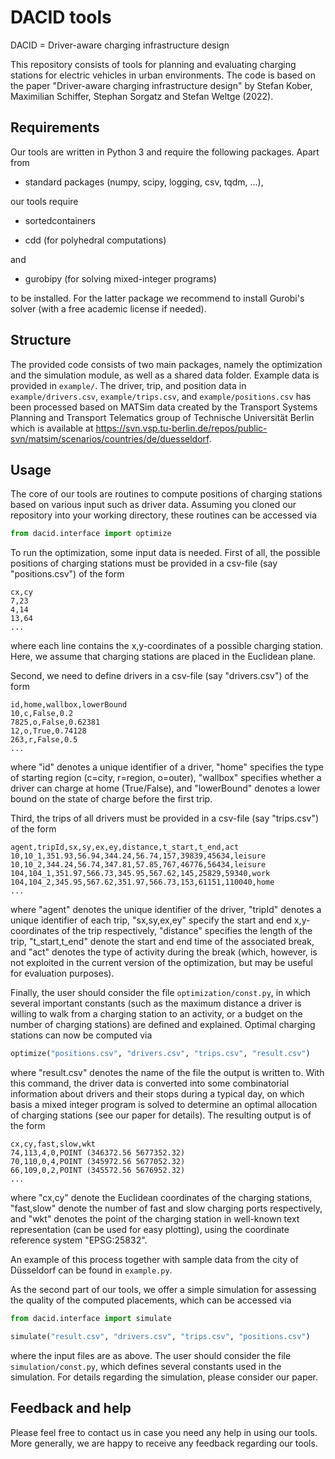 # DACID tools
DACID = Driver-aware charging infrastructure design

This repository consists of tools for planning and evaluating charging stations for electric vehicles in urban environments.
The code is based on the paper "Driver-aware charging infrastructure design" by Stefan Kober, Maximilian Schiffer, Stephan Sorgatz and Stefan Weltge (2022).

## Requirements
Our tools are written in Python 3 and require the following packages.
Apart from

- standard packages (numpy, scipy, logging, csv, tqdm, ...),

our tools require 

- sortedcontainers

- cdd (for polyhedral computations)

and

- gurobipy (for solving mixed-integer programs)

to be installed.
For the latter package we recommend to install Gurobi's solver (with a free academic license if needed).

## Structure
The provided code consists of two main packages, namely the optimization and the simulation module, as well as a shared data folder.
Example data is provided in `example/`.
The driver, trip, and position data in `example/drivers.csv`, `example/trips.csv`, and `example/positions.csv` has been processed based on MATSim data created by the Transport Systems Planning and Transport Telematics group of Technische Universität Berlin which is available at https://svn.vsp.tu-berlin.de/repos/public-svn/matsim/scenarios/countries/de/duesseldorf.

## Usage
The core of our tools are routines to compute positions of charging stations based on various input such as driver data.
Assuming you cloned our repository into your working directory, these routines can be accessed via

```python
from dacid.interface import optimize
```

To run the optimization, some input data is needed. 
First of all, the possible positions of charging stations must be provided in a csv-file (say "positions.csv") of the form 

```csv
cx,cy
7,23
4,14
13,64
...
```

where each line contains the x,y-coordinates of a possible charging station.
Here, we assume that charging stations are placed in the Euclidean plane.

Second, we need to define drivers in a csv-file (say "drivers.csv") of the form 

```csv
id,home,wallbox,lowerBound
10,c,False,0.2
7825,o,False,0.62381
12,o,True,0.74128
263,r,False,0.5
...
```

where "id" denotes a unique identifier of a driver, "home" specifies the type of starting region (c=city, r=region, o=outer), "wallbox" specifies whether a driver can charge at home (True/False), and "lowerBound" denotes a lower bound on the state of charge before the first trip.

Third, the trips of all drivers must be provided in a csv-file (say "trips.csv") of the form 

```csv
agent,tripId,sx,sy,ex,ey,distance,t_start,t_end,act
10,10_1,351.93,56.94,344.24,56.74,157,39839,45634,leisure
10,10_2,344.24,56.74,347.81,57.85,767,46776,56434,leisure
104,104_1,351.97,566.73,345.95,567.62,145,25829,59340,work
104,104_2,345.95,567.62,351.97,566.73,153,61151,110040,home
...
```

where "agent" denotes the unique identifier of the driver, "tripId" denotes a unique identifier of each trip, "sx,sy,ex,ey" specify the start and end x,y-coordinates of the trip respectively, "distance" specifies the length of the trip, "t_start,t_end" denote the start and end time of the associated break, and "act" denotes the type of activity during the break (which, however, is not exploited in the current version of the optimization, but may be useful for evaluation purposes).

Finally, the user should consider the file `optimization/const.py`, in which several important constants (such as the maximum distance a driver is willing to walk from a charging station to an activity, or a budget on the number of charging stations) are defined and explained.
Optimal charging stations can now be computed via 

```python
optimize("positions.csv", "drivers.csv", "trips.csv", "result.csv")
```

where "result.csv" denotes the name of the file the output is written to.
With this command, the driver data is converted into some combinatorial information about drivers and their stops during a typical day, on which basis a mixed integer program is solved to determine an optimal allocation of charging stations (see our paper for details).
The resulting output is of the form 

```csv
cx,cy,fast,slow,wkt
74,113,4,0,POINT (346372.56 5677352.32)
70,110,0,4,POINT (345972.56 5677052.32)
66,109,0,2,POINT (345572.56 5676952.32)
...
```

where "cx,cy" denote the Euclidean coordinates of the charging stations, "fast,slow" denote the number of fast and slow charging ports respectively, and "wkt" denotes the point of the charging station in well-known text representation (can be used for easy plotting), using the coordinate reference system "EPSG:25832".

An example of this process together with sample data from the city of Düsseldorf can be found in `example.py`.

As the second part of our tools, we offer a simple simulation for assessing the quality of the computed placements, which can be accessed via

```python
from dacid.interface import simulate

simulate("result.csv", "drivers.csv", "trips.csv", "positions.csv")
```

where the input files are as above.
The user should consider the file `simulation/const.py`, which defines several constants used in the simulation.
For details regarding the simulation, please consider our paper.

## Feedback and help
Please feel free to contact us in case you need any help in using our tools. 
More generally, we are happy to receive any feedback regarding our tools.